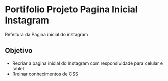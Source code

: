 # Portifolio Projeto Pagina Inicial Instagram
 Refeitura da Pagina inicial do instagram
 
 ## Objetivo
 - Recriar a pagina inicial do Instagram com responsividade para celular e tablet
 - Rreinar conhecimentos de CSS

